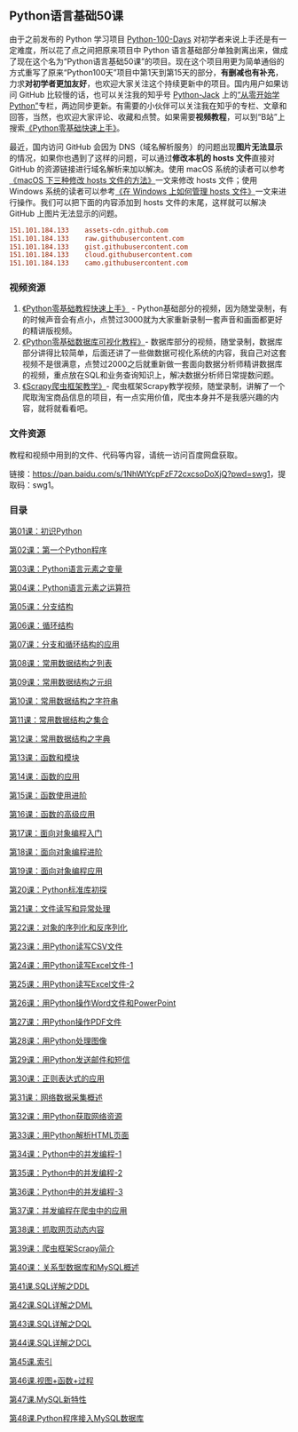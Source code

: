 ## Python语言基础50课

由于之前发布的 Python 学习项目 [Python-100-Days](https://github.com/jackfrued/Python-100-Days) 对初学者来说上手还是有一定难度，所以花了点之间把原来项目中 Python 语言基础部分单独剥离出来，做成了现在这个名为“Python语言基础50课”的项目。现在这个项目用更为简单通俗的方式重写了原来“Python100天”项目中第1天到第15天的部分，**有删减也有补充**，力求**对初学者更加友好**，也欢迎大家关注这个持续更新中的项目。国内用户如果访问 GitHub 比较慢的话，也可以关注我的知乎号 [Python-Jack](https://www.zhihu.com/people/jackfrued) 上的[“从零开始学Python”](<https://zhuanlan.zhihu.com/c_1216656665569013760>)专栏，两边同步更新。有需要的小伙伴可以关注我在知乎的专栏、文章和回答，当然，也欢迎大家评论、收藏和点赞。如果需要**视频教程**，可以到“B站”上搜索[《Python零基础快速上手》](https://www.bilibili.com/video/BV1FT4y1R7sz)。

最近，国内访问 GitHub 会因为 DNS（域名解析服务）的问题出现**图片无法显示**的情况，如果你也遇到了这样的问题，可以通过**修改本机的 hosts 文件**直接对 GitHub 的资源链接进行域名解析来加以解决。使用 macOS 系统的读者可以参考[《macOS 下三种修改 hosts 文件的方法》](<https://www.jianshu.com/p/752211238c1b>)一文来修改 hosts 文件；使用 Windows 系统的读者可以参考[《在 Windows 上如何管理 hosts 文件》](<https://sspai.com/post/43248>)一文来进行操作。我们可以把下面的内容添加到 hosts 文件的末尾，这样就可以解决 GitHub 上图片无法显示的问题。

```INI
151.101.184.133    assets-cdn.github.com
151.101.184.133    raw.githubusercontent.com
151.101.184.133    gist.githubusercontent.com
151.101.184.133    cloud.githubusercontent.com
151.101.184.133    camo.githubusercontent.com
```

### 视频资源

1. [《Python零基础教程快速上手》](https://www.bilibili.com/video/BV1FT4y1R7sz) - Python基础部分的视频，因为随堂录制，有的时候声音会有点小，点赞过3000就为大家重新录制一套声音和画面都更好的精讲版视频。
2. [《Python零基础数据库可视化教程》](https://www.bilibili.com/video/BV1dA411w7tu)- 数据库部分的视频，随堂录制，数据库部分讲得比较简单，后面还讲了一些做数据可视化系统的内容，我自己对这套视频不是很满意，点赞过2000之后就重新做一套面向数据分析师精讲数据库的视频，重点放在SQL和业务查询知识上，解决数据分析师日常提数问题。
3. [《Scrapy爬虫框架教学》](https://www.bilibili.com/video/BV1QY411F7Vt)- 爬虫框架Scrapy教学视频，随堂录制，讲解了一个爬取淘宝商品信息的项目，有一点实用价值，爬虫本身并不是我感兴趣的内容，就将就看看吧。 

### 文件资源

教程和视频中用到的文件、代码等内容，请统一访问百度网盘获取。

链接：<https://pan.baidu.com/s/1NhWtYcpFzF72cxcsoDoXjQ?pwd=swg1>，提取码：swg1。 

### 目录

[第01课：初识Python](第01课：初识Python.md)
	
[第02课：第一个Python程序](第02课：第一个Python程序.md)
	
[第03课：Python语言元素之变量](第03课：Python语言元素之变量.md)
	
[第04课：Python语言元素之运算符](第04课：Python语言元素之运算符.md)
	
[第05课：分支结构](第05课：分支结构.md)
	
[第06课：循环结构](第06课：循环结构.md)
	
[第07课：分支和循环结构的应用](第07课：分支和循环结构的应用.md)
	
[第08课：常用数据结构之列表](第08课：常用数据结构之列表.md)
	
[第09课：常用数据结构之元组](第09课：常用数据结构之元组.md)
	
[第10课：常用数据结构之字符串](第10课：常用数据结构之字符串.md)
	
[第11课：常用数据结构之集合](第11课：常用数据结构之集合.md)
	
[第12课：常用数据结构之字典](第12课：常用数据结构之字典.md)
	
[第13课：函数和模块](第13课：函数和模块.md)
	
[第14课：函数的应用](第14课：函数的应用.md)
	
[第15课：函数使用进阶](第15课：函数使用进阶.md)
	
[第16课：函数的高级应用](第16课：函数的高级应用.md)
	
[第17课：面向对象编程入门](第17课：面向对象编程入门.md)
	
[第18课：面向对象编程进阶](第18课：面向对象编程进阶.md)
	
[第19课：面向对象编程应用](第19课：面向对象编程应用.md)
	
[第20课：Python标准库初探](第20课：Python标准库初探.md)
	
[第21课：文件读写和异常处理](第21课：文件读写和异常处理.md)
	
[第22课：对象的序列化和反序列化](第22课：对象的序列化和反序列化.md)
	
[第23课：用Python读写CSV文件](第23课：用Python读写CSV文件.md)
	
[第24课：用Python读写Excel文件-1](第24课：用Python读写Excel文件-1.md)
	
[第25课：用Python读写Excel文件-2](第25课：用Python读写Excel文件-2.md)
	
[第26课：用Python操作Word文件和PowerPoint](第26课：用Python操作Word文件和PowerPoint.md)
	
[第27课：用Python操作PDF文件](第27课：用Python操作PDF文件.md)
	
[第28课：用Python处理图像](第28课：用Python处理图像.md)
	
[第29课：用Python发送邮件和短信](第29课：用Python发送邮件和短信.md)
	
[第30课：正则表达式的应用](第30课：正则表达式的应用.md)
	
[第31课：网络数据采集概述](第31课：网络数据采集概述.md)
	
[第32课：用Python获取网络资源](第32课：用Python获取网络资源.md)
	
[第33课：用Python解析HTML页面](第33课：用Python解析HTML页面.md)
	
[第34课：Python中的并发编程-1](第34课：Python中的并发编程-1.md)
	
[第35课：Python中的并发编程-2](第35课：Python中的并发编程-2.md)
	
[第36课：Python中的并发编程-3](第36课：Python中的并发编程-3.md)
	
[第37课：并发编程在爬虫中的应用](第37课：并发编程在爬虫中的应用.md)
	
[第38课：抓取网页动态内容](第38课：抓取网页动态内容.md)
	
[第39课：爬虫框架Scrapy简介](第39课：爬虫框架Scrapy简介.md)
	
[第40课：关系型数据库和MySQL概述](第40课：关系型数据库和MySQL概述.md)
	
[第41课.SQL详解之DDL](第41课.SQL详解之DDL.md)
	
[第42课.SQL详解之DML](第42课.SQL详解之DML.md)
	
[第43课.SQL详解之DQL](第43课.SQL详解之DQL.md)
	
[第44课.SQL详解之DCL](第44课.SQL详解之DCL.md)
	
[第45课.索引](第45课.索引.md)
	
[第46课.视图+函数+过程](第46课.视图+函数+过程.md)
	
[第47课.MySQL新特性](第47课.MySQL新特性.md)
	
[第48课.Python程序接入MySQL数据库](第48课.Python程序接入MySQL数据库.md)

